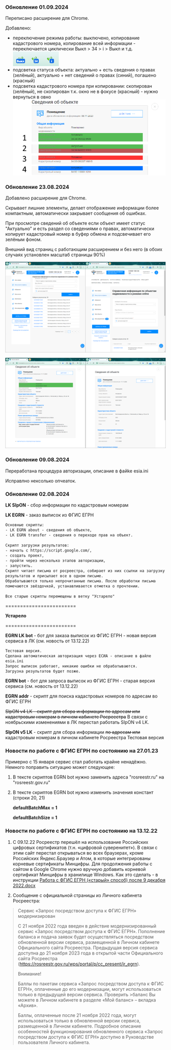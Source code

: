 ### Обновление 01.09.2024

Переписано расширение для Chrome.

Добавлено:

- переключение режима работы: выключено, копирование кадастрового номера, копирование всей информации - переключается циклически Выкл > 34 > i > Выкл и т.д.
![Режим работы](https://github.com/0-6-1-7/rosreestr/blob/master/Chrome%20extension%20v.3.1/screenshots/4.png)
- подсветка статуса объекта: актуально + есть сведения о правах (зелёный), актуально + нет сведений о правах (синий), погашено (красный)
- подсветка кадастрового номера при копировании: скопирован (зелёный), не скопирован т.к. окно не в фокусе (красный) - нужно вернуться в овно
![Список найденных объектов](https://github.com/0-6-1-7/rosreestr/blob/master/Chrome%20extension%20v.3.1/screenshots/3.png)

### Обновление 23.08.2024

Добавлено расширение для Chrome.

Скрывает лишние элементы, делает отображение информации более компактным, автоматически закрывает сообщения об ошибках.

При просмотре сведений об объекте если объект имеет статус "Актуально" и есть раздел со сведениями о правах, автоматически копирует кадастровый номер в буфер обмена и подсвечивает его зелёным фоном.

Внешний вид страниц с работающим расширением и без него (в обоих случаях установлен масштаб страницы 90%)

![Список найденных объектов](https://github.com/0-6-1-7/rosreestr/blob/master/Chrome%20extension%20v.3.1/screenshots/1.png)

![Сведения об объекте](https://github.com/0-6-1-7/rosreestr/blob/master/Chrome%20extension%20v.3.1/screenshots/2.png)



### Обновление 09.08.2024

Переработана процедура авторизации, описание в файkе esia.ini

Исправлно нексолько опчеаток.


### Обновление 02.08.2024

**LK SIpON** - сбор информации по кадастровым номерам

**LK EGRN** - заказ выписок из ФГИС ЕГРН
    
    Основные скрипты:
    - LK EGRN about - сведения об объекте,
    - LK EGRN transfer - сведения о переходе прав на объект.
    
    Скрипт загрузки результатов:
    - начать с https://script.google.com/, 
    - создать проект,
    - пройти через несколько этапов авторизации,
    - запустить.
    Скрипт читает письма от росреестра, собирает из них ссылки на загрузку результатов и присылает все в одном письме. 
    Обрабатываются только непрочитанные письма. После обработки письма помечаются звёздочкой, устанавливается отметка о прочтении.

    Все старые скрипты перемещены в ветку "Устарело"


========================

**Устарело**

========================

**EGRN LK bot** - бот для заказа выписок из ФГИС ЕГРН - новая версия сервиса в ЛК (см. новость от 13.12.22)

    Тестовая версия. 
    Сделана автоматическая авторизация через ЕСИА - описание в файле esia.ini
    Запрос выписок работает, никакие ошибки не обрабатываются. 
    Загрузка результатов будет позже.

**EGRN bot** - бот для запроса выписок из ФГИС ЕГРН - старая версия сервиса (см. новость от 13.12.22)

**EGRN addr** - скрипт для поиска кадастровых номеров по адресам во ФГИС ЕГРН

~~SIpON v4 LK - скрипт для сбора информации по адресам или кадастровым номерам в личном кабинете Росреестра~~
В связи с ноябрьскими изменениями в ЛК перестал работать SIpON v4 LK. 

**SIpON v5 LK** - скрипт для сбора информации ~~по адресам или~~ кадастровым номерам в личном кабинете Росреестра
Тестовая версия


### Новости по работе с ФГИС ЕГРН по состоянию на 27.01.23

Примерно с 15 января сервис стал работать крайне ненадёжно. Немного поправить ситуацию может следующее:
1. В тексте скриптов EGRN bot нужно заменить адреса "rosreestr.ru" на "rosreestr.gov.ru"
2. В тексте скриптов EGRN bot нужно изменить значения констант (строки 20, 21)

    **defaultBatchMax = 1**

    **defaultBatchSize = 1**


### Новости по работе с ФГИС ЕГРН по состоянию на 13.12.22

1. С 09.12.22 Росреестр перешёл на использование Российских цифровых сертификатов (т.н. «цифровой суверенитет»). В связи с этим сайт перестал открываться во всех браузерах, кроме Российских Яндекс.Браузер и Атом, в которые интегрированы корневые сертификаты Минцифры.
Для продолжения работы с сайтом в Google Chrome нужно вручную добавить корневой сертификат Минцифры в хранилище Windows.
Как это сделать - в инструкции [Работа с ФГИС ЕГРН («старый» способ) после 9 декабря 2022.docx](https://github.com/0-6-1-7/rosreestr/blob/master/%D0%A0%D0%B0%D0%B1%D0%BE%D1%82%D0%B0%20%D1%81%20%D0%A4%D0%93%D0%98%D0%A1%20%D0%95%D0%93%D0%A0%D0%9D%20(%C2%AB%D1%81%D1%82%D0%B0%D1%80%D1%8B%D0%B9%C2%BB%20%D1%81%D0%BF%D0%BE%D1%81%D0%BE%D0%B1)%20%D0%BF%D0%BE%D1%81%D0%BB%D0%B5%209%20%D0%B4%D0%B5%D0%BA%D0%B0%D0%B1%D1%80%D1%8F%202022.docx)

2. Сообщение с официальной страницы из Личного кабинета Росреестра:

>Сервис «Запрос посредством доступа к ФГИС ЕГРН» модернизирован
>
>С 21 ноября 2022 года введен в действие модернизированный сервис «Запрос посредством доступа к ФГИС ЕГРН».
>Пополнение баланса и подача заявок будет осуществляться посредством обновленной версии сервиса, размещенной в Личном кабинете Официального сайта Росреестра. Предыдущая версия сервиса доступна до 21 ноября 2023 года в открытой части Официального сайта Росреестра (https://rosreestr.gov.ru/wps/portal/p/cc_present/ir_egrn).
>
>Внимание!
>
>Баллы по пакетам сервиса «Запрос посредством доступа к ФГИС ЕГРН», оплаченные до его модернизации, могут использоваться только в предыдущей версии сервиса. Проверить >баланс Вы можете в Личном кабинете в разделе «Мой баланс» – вкладка «Архив».
>
>Баллы, оплаченные после 21 ноября 2022 года, могут использоваться только в обновленной версии сервиса, размещенной в Личном кабинете.
>Подробное описание особенностей функционирования обновленного сервиса «Запрос посредством доступа к ФГИС ЕГРН» доступно в Руководстве пользователя Личного кабинета.


